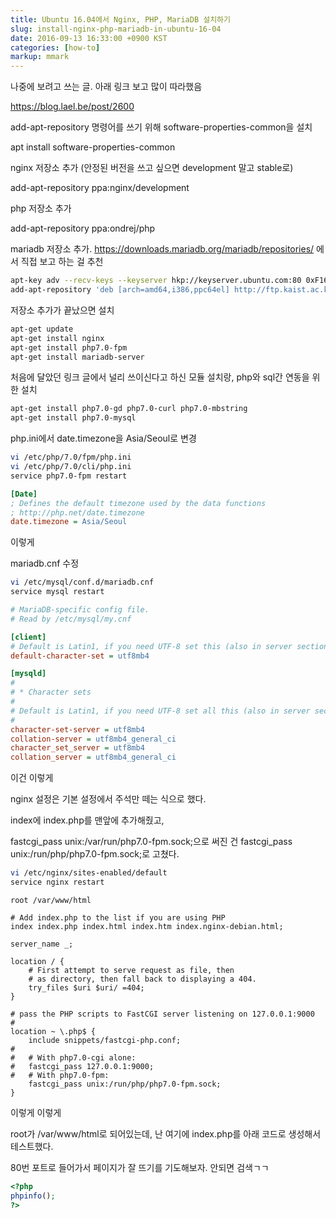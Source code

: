 ```yaml
---
title: Ubuntu 16.04에서 Nginx, PHP, MariaDB 설치하기
slug: install-nginx-php-mariadb-in-ubuntu-16-04
date: 2016-09-13 16:33:00 +0900 KST
categories: [how-to]
markup: mmark
---
```


나중에 보려고 쓰는 글. 아래 링크 보고 많이 따라했음

<https://blog.lael.be/post/2600>

add-apt-repository 명령어를 쓰기 위해 software-properties-common을 설치

apt install software-properties-common

nginx 저장소 추가 (안정된 버전을 쓰고 싶으면 development 말고 stable로)

add-apt-repository ppa:nginx/development

php 저장소 추가

add-apt-repository ppa:ondrej/php

mariadb 저장소 추가. <https://downloads.mariadb.org/mariadb/repositories/> 에서 직접 보고 하는 걸 추천

```sh
apt-key adv --recv-keys --keyserver hkp://keyserver.ubuntu.com:80 0xF1656F24C74CD1D8
add-apt-repository 'deb [arch=amd64,i386,ppc64el] http://ftp.kaist.ac.kr/mariadb/repo/10.1/ubuntu xenial main'
```

저장소 추가가 끝났으면 설치

```sh
apt-get update
apt-get install nginx
apt-get install php7.0-fpm
apt-get install mariadb-server
```

처음에 달았던 링크 글에서 널리 쓰이신다고 하신 모듈 설치랑, php와 sql간 연동을 위한 설치

```sh
apt-get install php7.0-gd php7.0-curl php7.0-mbstring
apt-get install php7.0-mysql
```

php.ini에서 date.timezone을 Asia/Seoul로 변경

```sh
vi /etc/php/7.0/fpm/php.ini
vi /etc/php/7.0/cli/php.ini
service php7.0-fpm restart
```

```ini
[Date]
; Defines the default timezone used by the data functions
; http://php.net/date.timezone
date.timezone = Asia/Seoul
```

이렇게

mariadb.cnf 수정

```sh
vi /etc/mysql/conf.d/mariadb.cnf
service mysql restart
```

```ini
# MariaDB-specific config file.
# Read by /etc/mysql/my.cnf

[client]
# Default is Latin1, if you need UTF-8 set this (also in server section)
default-character-set = utf8mb4

[mysqld]
#
# * Character sets
#
# Default is Latin1, if you need UTF-8 set all this (also in server section)
#
character-set-server = utf8mb4
collation-server = utf8mb4_general_ci
character_set_server = utf8mb4
collation_server = utf8mb4_general_ci
```

이건 이렇게

nginx 설정은 기본 설정에서 주석만 떼는 식으로 했다.

index에 index.php를 맨앞에 추가해줬고,

fastcgi_pass unix:/var/run/php7.0-fpm.sock;으로 써진 건 fastcgi_pass unix:/run/php/php7.0-fpm.sock;로 고쳤다.

```sh
vi /etc/nginx/sites-enabled/default
service nginx restart
```

```nginx
root /var/www/html

# Add index.php to the list if you are using PHP
index index.php index.html index.htm index.nginx-debian.html;

server_name _;

location / {
    # First attempt to serve request as file, then
    # as directory, then fall back to displaying a 404.
    try_files $uri $uri/ =404;
}

# pass the PHP scripts to FastCGI server listening on 127.0.0.1:9000
#
location ~ \.php$ {
    include snippets/fastcgi-php.conf;
#
#   # With php7.0-cgi alone:
#   fastcgi_pass 127.0.0.1:9000;
#   # With php7.0-fpm:
    fastcgi_pass unix:/run/php/php7.0-fpm.sock;
}
```

이렇게 이렇게

root가 /var/www/html로 되어있는데, 난 여기에 index.php를 아래 코드로 생성해서 테스트했다.

80번 포트로 들어가서 페이지가 잘 뜨기를 기도해보자. 안되면 검색ㄱㄱ

```php
<?php
phpinfo();
?>
```
